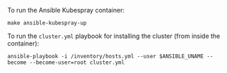 To run the Ansible Kubespray container:

```
make ansible-kubespray-up
```

To run the `cluster.yml` playbook for installing the cluster (from inside the container):

```
ansible-playbook -i /inventory/hosts.yml --user $ANSIBLE_UNAME --become --become-user=root cluster.yml
```
